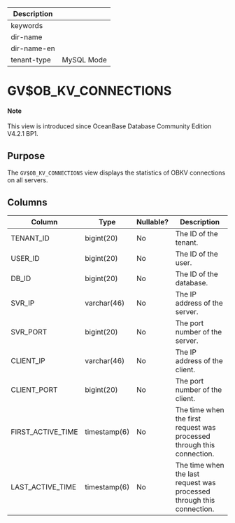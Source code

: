 | Description ||
|---|---|
| keywords ||
| dir-name ||
| dir-name-en ||
| tenant-type | MySQL Mode |

# GV$OB_KV_CONNECTIONS

<main id="notice" type='explain'>
  <h4>Note</h4>
  <p>This view is introduced since OceanBase Database Community Edition V4.2.1 BP1. </p>
</main>

## Purpose

The `GV$OB_KV_CONNECTIONS` view displays the statistics of OBKV connections on all servers.

## Columns

| **Column** | **Type** | **Nullable?** | **Description** |
| ---- | ---- | ---- | ---- |
| TENANT_ID | bigint(20) | No | The ID of the tenant. |
| USER_ID | bigint(20) | No | The ID of the user. |
| DB_ID | bigint(20) | No | The ID of the database. |
| SVR_IP | varchar(46) | No | The IP address of the server. |
| SVR_PORT | bigint(20) | No | The port number of the server. |
| CLIENT_IP | varchar(46) | No | The IP address of the client. |
| CLIENT_PORT | bigint(20) | No | The port number of the client. |
| FIRST_ACTIVE_TIME | timestamp(6) | No | The time when the first request was processed through this connection. |
| LAST_ACTIVE_TIME | timestamp(6) | No | The time when the last request was processed through this connection. |